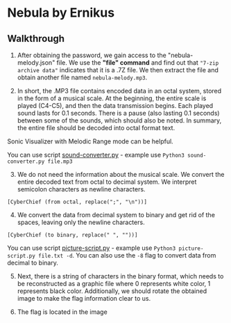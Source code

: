 # Nebula by Ernikus
## Walkthrough

1. After obtaining the password, we gain access to the "nebula-melody.json" file. We use the **"file" command** and find out that `"7-zip archive data"` indicates that it is a .7Z file. We then extract the file and obtain another file named `nebula-melody.mp3`.

2. In short, the .MP3 file contains encoded data in an octal system, stored in the form of a musical scale. At the beginning, the entire scale is played (C4-C5), and then the data transmission begins. Each played sound lasts for 0.1 seconds. There is a pause (also lasting 0.1 seconds) between some of the sounds, which should also be noted. In summary, the entire file should be decoded into octal format text.

Sonic Visualizer with Melodic Range mode can be helpful.

You can use script [sound-converter.py](sound-converter.py) - example use `Python3 sound-converter.py file.mp3`

3. We do not need the information about the musical scale. We convert the entire decoded text from octal to decimal system. We interpret semicolon characters as newline characters.

`[CyberChief (from octal, replace(";", "\n"))]`

4. We convert the data from decimal system to binary and get rid of the spaces, leaving only the newline characters.

`[CyberChief (to binary, replace(" ", ""))]`

You can use script [picture-script.py](picture-script.py) - example use `Python3 picture-script.py file.txt -d`. You can also use the `-8` flag to convert data from decimal to binary.

5. Next, there is a string of characters in the binary format, which needs to be reconstructed as a graphic file where 0 represents white color, 1 represents black color. Additionally, we should rotate the obtained image to make the flag information clear to us.

6. The flag is located in the image
